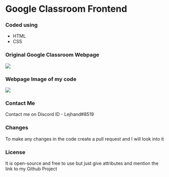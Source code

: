 # Google Classroom Frontend
### Coded using 
- HTML
- CSS

### Original Google Classroom Webpage
![](https://i.postimg.cc/xCh8rstj/classroom-actuak.png)

### Webpage Image of my code
![](https://i.postimg.cc/tgRYFnsb/classroom-clone.png)

### Contact Me
Contact me on Discord ID - Lejhand#8519 

### Changes
To make any changes in the code create a pull request and I will look into it

### License
It is open-source and free to use but just give attributes and mention the link to my Github Project
